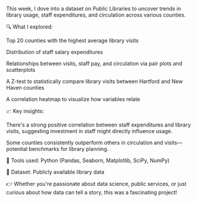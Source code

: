 This week, I dove into a dataset on Public Libraries to uncover trends in library usage, staff expenditures, and circulation across various counties.

🔍 What I explored:

Top 20 counties with the highest average library visits

Distribution of staff salary expenditures

Relationships between visits, staff pay, and circulation via pair plots and scatterplots

A Z-test to statistically compare library visits between Hartford and New Haven counties

A correlation heatmap to visualize how variables relate

📈 Key insights:

There's a strong positive correlation between staff expenditures and library visits, suggesting investment in staff might directly influence usage.

Some counties consistently outperform others in circulation and visits—potential benchmarks for library planning.

🔬 Tools used: Python (Pandas, Seaborn, Matplotlib, SciPy, NumPy)

📁 Dataset: Publicly available library data

👉 Whether you're passionate about data science, public services, or just curious about how data can tell a story, this was a fascinating project!
